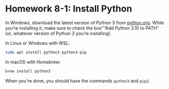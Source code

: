 # Homework 8-1: Install Python

In Windows, download the latest version of Python 3 from [python.org](https://www.python.org). While you’re installing it, make sure to check the box"“Add Python 3.10 to PATH" (or, whatever version of Python 3 you’re installing).

In Linux or Windows with WSL:

```sh
sudo apt install python3 python3-pip
```

In macOS with Homebrew:

```sh
brew install python3
```

When you're done, you should have the commands `python3` and `pip3`.